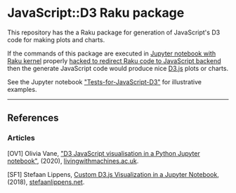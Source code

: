 # JavaScript::D3 Raku package

This repository has the a Raku package for generation of JavaScript's D3 code for making plots and charts.

If the commands of this package are executed in 
[Jupyter notebook with Raku kernel](https://raku.land/cpan:BDUGGAN/Jupyter::Kernel)
properly 
[hacked to redirect Raku code to JavaScript backend](https://github.com/bduggan/p6-jupyter-kernel/issues/100)
then the generate JavaScript code would produce 
nice 
[D3.js](https://d3js.org)
plots or charts.  

See the Jupyter notebook 
["Tests-for-JavaScript-D3"](./resources/Tests-for-JavaScript-D3.ipynb)
for illustrative examples.

--------

## References

### Articles

[OV1] Olivia Vane, 
["D3 JavaScript visualisation in a Python Jupyter notebook"](https://livingwithmachines.ac.uk/d3-javascript-visualisation-in-a-python-jupyter-notebook), 
(2020), 
[livingwithmachines.ac.uk](https://livingwithmachines.ac.uk).

[SF1] Stefaan Lippens, 
[Custom D3.js Visualization in a Jupyter Notebook](https://www.stefaanlippens.net/jupyter-custom-d3-visualization.html), 
(2018), 
[stefaanlippens.net](https://www.stefaanlippens.net).
